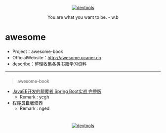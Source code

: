 <p align=center>
  <a href="https://github.com/Jasonandy/devtools">
    <img src="http://upload-images.jianshu.io/upload_images/7802425-9eb1bcd006e34aa6.png?imageMogr2/auto-orient/strip%7CimageView2/2/w/1240" alt="devtools" >
  </a>
</p>
<p align=center>
  You are what you want to be. - w.b
</p>

# awesome
* Project：awesome-book
* OfficialWebsite：http://awesome.ucaner.cn
* describe：整理收集各类书籍学习资料
----

###
> awesome-book
- [JavaEE开发的颠覆者 Spring Boot实战  完整版](https://pan.baidu.com/s/1pMjm38n)
  + Remark : ycgh
- [程序员自我修养](https://pan.baidu.com/s/1gg85plT)
  + Remark : nged

# 
<p align=center>
  <a href="https://github.com/Jasonandy/devtools">
    <img src="http://upload-images.jianshu.io/upload_images/7802425-bb910b4ae954107a.png?imageMogr2/auto-orient/strip%7CimageView2/2/w/1240" alt="devtools" >
  </a>
</p>